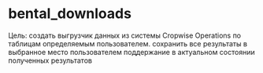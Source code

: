 # bental_downloads
Цель:  создать выгрузчик данных из системы Cropwise Operations по таблицам определяемым пользователем.  сохранить все результаты в выбранное место пользователем  поддержание в актуальном состоянии полученных результатов
